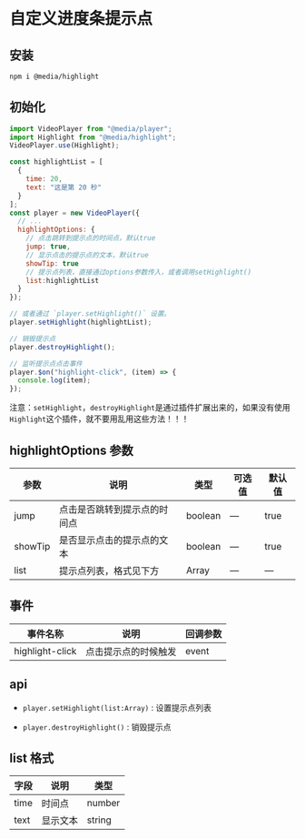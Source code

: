 # 自定义进度条提示点

## 安装

```bash
npm i @media/highlight
```

## 初始化

```javascript
import VideoPlayer from "@media/player";
import Highlight from "@media/highlight";
VideoPlayer.use(Highlight);

const highlightList = [
  {
    time: 20,
    text: "这是第 20 秒"
  }
];
const player = new VideoPlayer({
  // ...
  highlightOptions: {
    // 点击跳转到提示点的时间点，默认true
    jump: true,
    // 显示点击的提示点的文本，默认true
    showTip: true
    // 提示点列表，直接通过options参数传入，或者调用setHighlight()
    list:highlightList
  }
});

// 或者通过 `player.setHighlight()` 设置。
player.setHighlight(highlightList);

// 销毁提示点
player.destroyHighlight();

// 监听提示点点击事件
player.$on("highlight-click", (item) => {
  console.log(item);
});
```

注意：`setHighlight`，`destroyHighlight`是通过插件扩展出来的，如果没有使用`Highlight`这个插件，就不要用乱用这些方法！！！

## highlightOptions 参数

| 参数    | 说明                         | 类型    | 可选值 | 默认值 |
| ------- | ---------------------------- | ------- | ------ | ------ |
| jump    | 点击是否跳转到提示点的时间点 | boolean | —      | true   |
| showTip | 是否显示点击的提示点的文本   | boolean | —      | true   |
| list    | 提示点列表，格式见下方       | Array   | —      | —      |

## 事件

| 事件名称        | 说明                 | 回调参数 |
| --------------- | -------------------- | -------- |
| highlight-click | 点击提示点的时候触发 | event    |

## api

- `player.setHighlight(list:Array)` : 设置提示点列表

- `player.destroyHighlight()` : 销毁提示点

## list 格式

| 字段 | 说明     | 类型    |
| ---- | -------- | ------- |
| time | 时间点   | number |
| text | 显示文本 | string  |

